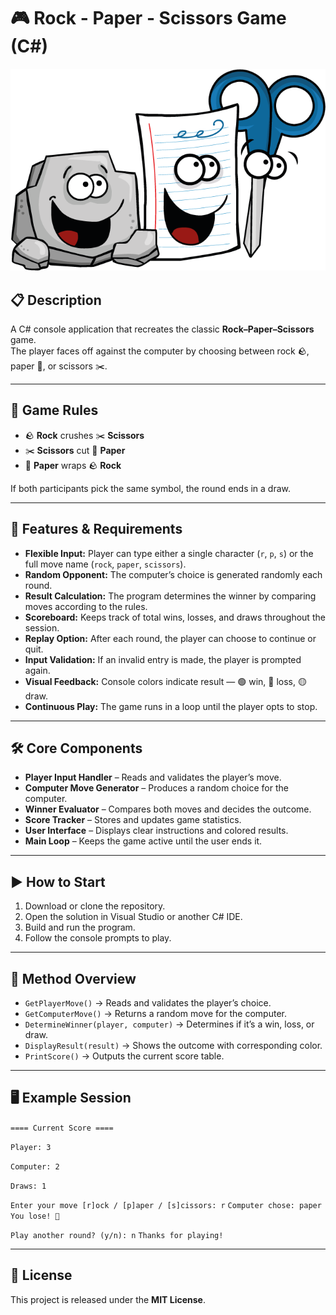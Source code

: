 # 🎮 Rock - Paper - Scissors Game (C#)

![Rock Paper Scissors](../Images/0_3oJdSb7B26rt3xjJ.png)

## 📋 Description

A C# console application that recreates the classic **Rock–Paper–Scissors** game.  
The player faces off against the computer by choosing between rock 🪨, paper 📄, or scissors ✂️.

---

## 📖 Game Rules

- 🪨 **Rock** crushes ✂️ **Scissors**
- ✂️ **Scissors** cut 📄 **Paper**
- 📄 **Paper** wraps 🪨 **Rock**

If both participants pick the same symbol, the round ends in a draw.

---

## 🎯 Features & Requirements

- **Flexible Input:** Player can type either a single character (`r`, `p`, `s`) or the full move name (`rock`, `paper`, `scissors`).
- **Random Opponent:** The computer’s choice is generated randomly each round.
- **Result Calculation:** The program determines the winner by comparing moves according to the rules.
- **Scoreboard:** Keeps track of total wins, losses, and draws throughout the session.
- **Replay Option:** After each round, the player can choose to continue or quit.
- **Input Validation:** If an invalid entry is made, the player is prompted again.
- **Visual Feedback:** Console colors indicate result — 🟢 win, 🔴 loss, 🟡 draw.
- **Continuous Play:** The game runs in a loop until the player opts to stop.

---

## 🛠 Core Components

- **Player Input Handler** – Reads and validates the player’s move.
- **Computer Move Generator** – Produces a random choice for the computer.
- **Winner Evaluator** – Compares both moves and decides the outcome.
- **Score Tracker** – Stores and updates game statistics.
- **User Interface** – Displays clear instructions and colored results.
- **Main Loop** – Keeps the game active until the user ends it.

---

## ▶️ How to Start

1. Download or clone the repository.  
2. Open the solution in Visual Studio or another C# IDE.  
3. Build and run the program.  
4. Follow the console prompts to play.

---

## 📂 Method Overview

- `GetPlayerMove()` → Reads and validates the player’s choice.  
- `GetComputerMove()` → Returns a random move for the computer.  
- `DetermineWinner(player, computer)` → Determines if it’s a win, loss, or draw.  
- `DisplayResult(result)` → Shows the outcome with corresponding color.  
- `PrintScore()` → Outputs the current score table.

---

## 🖥 Example Session
`==== Current Score ====`

`Player: 3`

`Computer: 2`

`Draws: 1`

`Enter your move [r]ock / [p]aper / [s]cissors: r`
`Computer chose: paper`
`You lose! 🔴`

`Play another round? (y/n): n`
`Thanks for playing!`

---

## 📜 License

This project is released under the **MIT License**.

